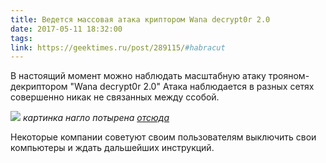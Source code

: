 ```yaml
---
title: Ведется массовая атака криптором Wana decrypt0r 2.0
date: 2017-05-11 18:32:00
tags:
link: https://geektimes.ru/post/289115/#habracut
---
```


В настоящий момент можно наблюдать масштабную атаку трояном-декриптором "Wana decrypt0r 2.0"
Атака наблюдается в разных сетях совершенно никак не связанных между ссобой.

![](https://pbs.twimg.com/media/C_n2dzcW0AAsnG-.jpg:large)
*картинка нагло потырена [отсюда](https://twitter.com/dodicin/status/862991818904002565/photo/1)*

Некоторые компании советуют своим пользователям выключить свои компьютеры и ждать дальшейших инструкций.
<!-- more -->
